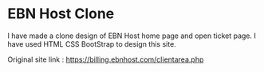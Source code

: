 # EBN Host Clone

I have made a clone design of EBN Host home page and open ticket page. I have used HTML CSS BootStrap to design this site. 

Original site link : https://billing.ebnhost.com/clientarea.php

